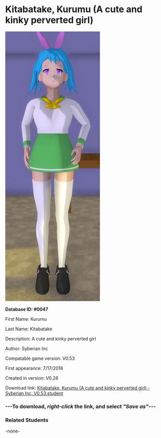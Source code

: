 # Kitabatake, Kurumu (A cute and kinky perverted girl)

<img src="../../Files/Images/Kitabatake, Kurumu (A cute and kinky perverted girl).png" title="Kitabatake, Kurumu (A cute and kinky perverted girl) - Syberian Inc, V0.53">

**Database ID: #0047**

First Name: Kurumu

Last Name: Kitabatake

Description: A cute and kinky perverted girl

Author: Syberian Inc

Compatable game version: V0.53

First appearance: 7/17/2018

Created in version: V0.26

Download link: <a href="https://raw.githubusercontent.com/Arbiter1223/Daigaku-Gurashi-Custom-Students/master/Files/Student%20Files/Kitabatake%2C%20Kurumu%20(A%20cute%20and%20kinky%20perverted%20girl)%20-%20Syberian%20Inc%2C%20V0.53.student">Kitabatake, Kurumu (A cute and kinky perverted girl) - Syberian Inc, V0.53.student</a>

### ---**To download, _right-click_ the link, and select _"Save as"_**---

### Related Students

-none-
